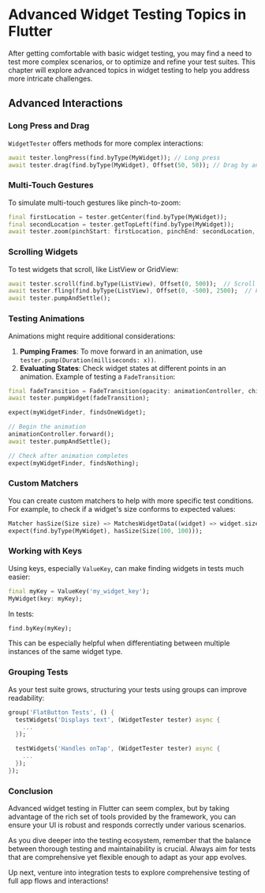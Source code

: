 # Advanced Widget Testing Topics in Flutter
After getting comfortable with basic widget testing, you may find a need to test more complex scenarios, or to optimize and refine your test suites. This chapter will explore advanced topics in widget testing to help you address more intricate challenges.

## Advanced Interactions
### Long Press and Drag
`WidgetTester` offers methods for more complex interactions:
```dart
await tester.longPress(find.byType(MyWidget)); // Long press
await tester.drag(find.byType(MyWidget), Offset(50, 50)); // Drag by an offset
```

### Multi-Touch Gestures
To simulate multi-touch gestures like pinch-to-zoom:
```dart
final firstLocation = tester.getCenter(find.byType(MyWidget));
final secondLocation = tester.getTopLeft(find.byType(MyWidget));
await tester.zoom(pinchStart: firstLocation, pinchEnd: secondLocation, scale: 2.5);
```

### Scrolling Widgets
To test widgets that scroll, like ListView or GridView:
```dart
await tester.scroll(find.byType(ListView), Offset(0, 500));  // Scroll by an offset
await tester.fling(find.byType(ListView), Offset(0, -500), 2500);  // Fling/quick scroll
await tester.pumpAndSettle();
```

### Testing Animations
Animations might require additional considerations:

1. **Pumping Frames**: To move forward in an animation, use `tester.pump(Duration(milliseconds: x))`.
2. **Evaluating States**: Check widget states at different points in an animation.
Example of testing a `FadeTransition`:
```dart
final fadeTransition = FadeTransition(opacity: animationController, child: MyWidget());
await tester.pumpWidget(fadeTransition);

expect(myWidgetFinder, findsOneWidget);

// Begin the animation
animationController.forward();
await tester.pumpAndSettle();

// Check after animation completes
expect(myWidgetFinder, findsNothing);
```

### Custom Matchers
You can create custom matchers to help with more specific test conditions. For example, to check if a widget's size conforms to expected values:
```dart
Matcher hasSize(Size size) => MatchesWidgetData((widget) => widget.size == size);
expect(find.byType(MyWidget), hasSize(Size(100, 100)));
```

### Working with Keys
Using keys, especially `ValueKey`, can make finding widgets in tests much easier:
```dart
final myKey = ValueKey('my_widget_key');
MyWidget(key: myKey);
```
In tests:
```dart
find.byKey(myKey);
```
This can be especially helpful when differentiating between multiple instances of the same widget type.

### Grouping Tests
As your test suite grows, structuring your tests using groups can improve readability:
```dart
group('FlatButton Tests', () {
  testWidgets('Displays text', (WidgetTester tester) async {
    ...
  });

  testWidgets('Handles onTap', (WidgetTester tester) async {
    ...
  });
});
```

### Conclusion
Advanced widget testing in Flutter can seem complex, but by taking advantage of the rich set of tools provided by the framework, you can ensure your UI is robust and responds correctly under various scenarios.

As you dive deeper into the testing ecosystem, remember that the balance between thorough testing and maintainability is crucial. Always aim for tests that are comprehensive yet flexible enough to adapt as your app evolves.

Up next, venture into integration tests to explore comprehensive testing of full app flows and interactions!
